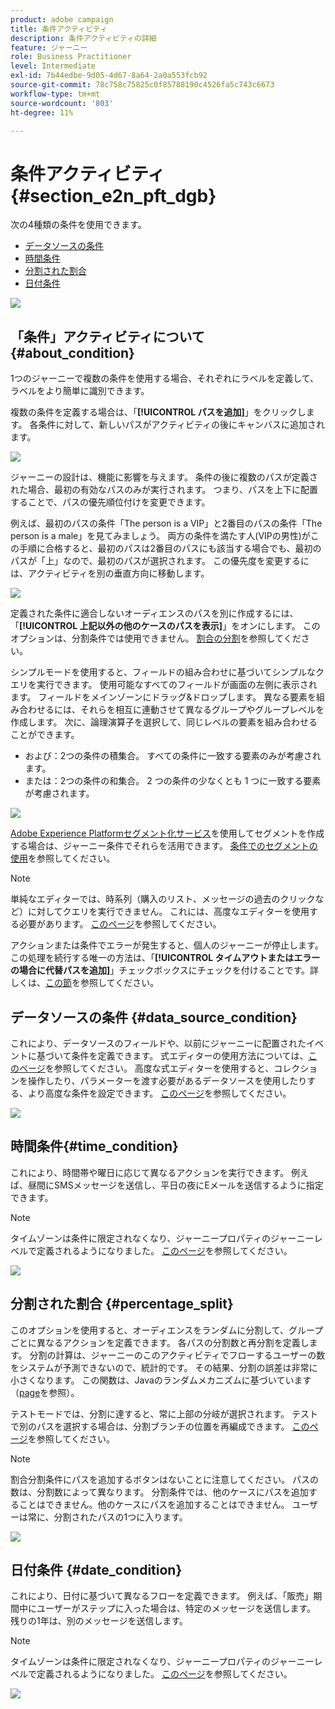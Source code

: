 ```yaml
---
product: adobe campaign
title: 条件アクティビティ
description: 条件アクティビティの詳細
feature: ジャーニー
role: Business Practitioner
level: Intermediate
exl-id: 7b44edbe-9d05-4d67-8a64-2a0a553fcb92
source-git-commit: 78c758c75825c0f85788190c4526fa5c743c6673
workflow-type: tm+mt
source-wordcount: '803'
ht-degree: 11%

---
```


# 条件アクティビティ{#section_e2n_pft_dgb}

次の4種類の条件を使用できます。

* [データソースの条件](#data_source_condition)
* [時間条件](#time_condition)
* [分割された割合](#percentage_split)
* [日付条件](#date_condition)

![](../assets/journey49.png)

## 「条件」アクティビティについて {#about_condition}

1つのジャーニーで複数の条件を使用する場合、それぞれにラベルを定義して、ラベルをより簡単に識別できます。

複数の条件を定義する場合は、「**[!UICONTROL パスを追加]**」をクリックします。 各条件に対して、新しいパスがアクティビティの後にキャンバスに追加されます。

![](../assets/journey47.png)

ジャーニーの設計は、機能に影響を与えます。 条件の後に複数のパスが定義された場合、最初の有効なパスのみが実行されます。 つまり、パスを上下に配置することで、パスの優先順位付けを変更できます。

例えば、最初のパスの条件「The person is a VIP」と2番目のパスの条件「The person is a male」を見てみましょう。 両方の条件を満たす人(VIPの男性)がこの手順に合格すると、最初のパスは2番目のパスにも該当する場合でも、最初のパスが「上」なので、最初のパスが選択されます。 この優先度を変更するには、アクティビティを別の垂直方向に移動します。

![](../assets/journey48.png)

定義された条件に適合しないオーディエンスのパスを別に作成するには、「**[!UICONTROL 上記以外の他のケースのパスを表示]**」をオンにします。 このオプションは、分割条件では使用できません。 [割合の分割](#percentage_split)を参照してください。

シンプルモードを使用すると、フィールドの組み合わせに基づいてシンプルなクエリを実行できます。 使用可能なすべてのフィールドが画面の左側に表示されます。 フィールドをメインゾーンにドラッグ&amp;ドロップします。 異なる要素を組み合わせるには、それらを相互に連動させて異なるグループやグループレベルを作成します。 次に、論理演算子を選択して、同じレベルの要素を組み合わせることができます。

* および：2つの条件の積集合。 すべての条件に一致する要素のみが考慮されます。
* または：2つの条件の和集合。 2 つの条件の少なくとも 1 つに一致する要素が考慮されます。

![](../assets/journey64.png)

[Adobe Experience Platformセグメント化サービス](https://experienceleague.adobe.com/docs/experience-platform/segmentation/home.html)を使用してセグメントを作成する場合は、ジャーニー条件でそれらを活用できます。 [条件でのセグメントの使用](../segment/using-a-segment.md)を参照してください。


>[!NOTE]
>
>単純なエディターでは、時系列（購入のリスト、メッセージの過去のクリックなど）に対してクエリを実行できません。 これには、高度なエディターを使用する必要があります。 [このページ](../expression/expressionadvanced.md)を参照してください。

アクションまたは条件でエラーが発生すると、個人のジャーニーが停止します。この処理を続行する唯一の方法は、「**[!UICONTROL タイムアウトまたはエラーの場合に代替パスを追加]**」チェックボックスにチェックを付けることです。詳しくは、[この節](../building-journeys/using-the-journey-designer.md#paths)を参照してください。

## データソースの条件 {#data_source_condition}

これにより、データソースのフィールドや、以前にジャーニーに配置されたイベントに基づいて条件を定義できます。 式エディターの使用方法については、[このページ](../expression/expressionadvanced.md)を参照してください。 高度な式エディターを使用すると、コレクションを操作したり、パラメーターを渡す必要があるデータソースを使用したりする、より高度な条件を設定できます。 [このページ](../datasource/external-data-sources.md)を参照してください。

![](../assets/journey50.png)

## 時間条件{#time_condition}

これにより、時間帯や曜日に応じて異なるアクションを実行できます。 例えば、昼間にSMSメッセージを送信し、平日の夜にEメールを送信するように指定できます。

>[!NOTE]
>
>タイムゾーンは条件に限定されなくなり、ジャーニープロパティのジャーニーレベルで定義されるようになりました。 [このページ](../building-journeys/timezone-management.md)を参照してください。

![](../assets/journey51.png)

## 分割された割合 {#percentage_split}

このオプションを使用すると、オーディエンスをランダムに分割して、グループごとに異なるアクションを定義できます。 各パスの分割数と再分割を定義します。 分割の計算は、ジャーニーのこのアクティビティでフローするユーザーの数をシステムが予測できないので、統計的です。 その結果、分割の誤差は非常に小さくなります。 この関数は、Javaのランダムメカニズムに基づいています（[page](https://docs.oracle.com/javase/7/docs/api/java/util/Random.html)を参照）。

テストモードでは、分割に達すると、常に上部の分岐が選択されます。 テストで別のパスを選択する場合は、分割ブランチの位置を再編成できます。 [このページ](../building-journeys/testing-the-journey.md)を参照してください。

>[!NOTE]
>
>割合分割条件にパスを追加するボタンはないことに注意してください。 パスの数は、分割数によって異なります。 分割条件では、他のケースにパスを追加することはできません。他のケースにパスを追加することはできません。 ユーザーは常に、分割されたパスの1つに入ります。

![](../assets/journey52.png)

## 日付条件 {#date_condition}

これにより、日付に基づいて異なるフローを定義できます。 例えば、「販売」期間中にユーザーがステップに入った場合は、特定のメッセージを送信します。 残りの1年は、別のメッセージを送信します。

>[!NOTE]
>
>タイムゾーンは条件に限定されなくなり、ジャーニープロパティのジャーニーレベルで定義されるようになりました。 [このページ](../building-journeys/timezone-management.md)を参照してください。

![](../assets/journey53.png)
